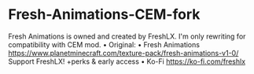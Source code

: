 # Fresh-Animations-CEM-fork
 Fresh Animations is owned and created by FreshLX. I'm only rewriting for compatibility with CEM mod.
• Original:
• Fresh Animations https://www.planetminecraft.com/texture-pack/fresh-animations-v1-0/
Support FreshLX! +perks & early access
• Ko-Fi https://ko-fi.com/freshlx
